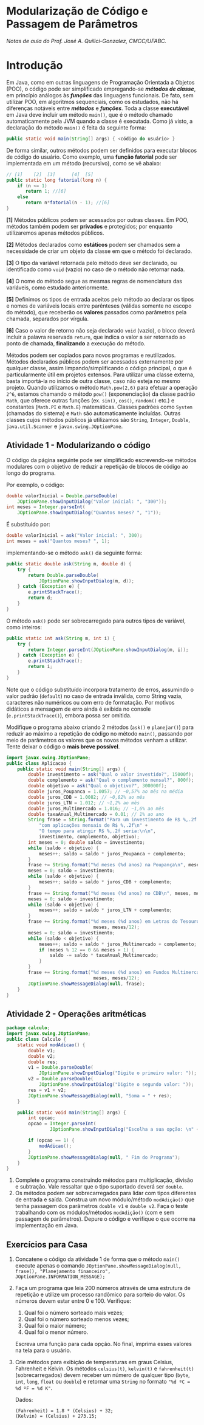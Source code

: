 # Modularização de Código e Passagem de Parâmetros
*Notas de aula do Prof. José A. Quilici-Gonzalez, CMCC/UFABC.*

# Introdução
Em Java, como em outras linguagens de Programação Orientada a Objetos (POO), o código pode ser simplificado empregando-se **_métodos de classe_**, em princípio análogos às **_funções_** das linguagens funcionais. De fato, sem utilizar POO, em algoritmos sequenciais, como os estudados, não há diferenças notáveis entre **_métodos_** e **_funções_**.
Toda a classe **executável** em Java deve incluir um método `main()`, que é o método chamado automaticamente pela JVM quando a classe é executada. Como já visto, a declaração do método `main()` é feita da seguinte forma:

```java
public static void main(String[] args) { <código do usuário> }
```

De forma similar, outros métodos podem ser definidos para executar blocos de código do usuário. Como exemplo, uma **função fatorial** pode ser implementada em um método (recursivo), como se vê abaixo:

```java
// [1]    [2]  [3]      [4]  [5]
public static long fatorial(long n) {
    if (n <= 1)
       return 1; //[6]
    else
       return n*fatorial(n - 1); //[6]
}
```

**[1]** Métodos públicos podem ser acessados por outras classes. Em POO, métodos também podem ser **privados** e protegidos; por enquanto utilizaremos apenas métodos públicos.

**[2]** Métodos declarados como **estáticos** podem ser chamados sem a necessidade de criar um objeto da classe em que o método foi declarado. 

**[3]** O tipo da variável retornada pelo método deve ser declarado, ou identificado como `void` (vazio) no caso de o método não retornar nada.

**[4]** O nome do método segue as mesmas regras de nomenclatura das variáveis, como estudado anteriormente.

**[5]** Definimos os tipos de entrada aceitos pelo método ao declarar os tipos e nomes de variáveis locais entre parênteses (válidas somente no escopo do método), que receberão os **valores** passados como parâmetros pela chamada, separados por vírgula.

**[6]** Caso o valor de retorno não seja declarado `void` (vazio), o bloco deverá incluir a palavra reservada `return`, que indica o valor a ser retornado ao ponto de chamada, **finalizando** a execução do método.

Métodos podem ser copiados para novos programas e reutilizados. Métodos declarados públicos podem ser acessados externamente por qualquer classe, assim limpando/simplificando o código principal, o que é particularmente útil em projetos extensos. Para utilizar uma classe externa, basta importá-la no início de outra classe, caso não esteja no mesmo
projeto. Quando utilizamos o método `Math.pow(2,6)` para efetuar a operação `2^6`, estamos chamando o método `pow()` (exponenciação) da classe padrão `Math`, que oferece outras funções (ex. `sin()`, `cos()`, `random()` etc.) e constantes (`Math.PI` e `Math.E`) matemáticas. Classes padrões como `System` (chamadas do sistema) e `Math` são automaticamente incluídas. Outras classes cujos métodos públicos já utilizamos são `String`, `Integer`, `Double`, `java.util.Scanner` e `javax.swing.JOptionPane`.

## Atividade 1 - Modularizando o código
O código da página seguinte pode ser simplificado escrevendo-se métodos modulares com o objetivo de reduzir a repetição de blocos de código ao longo do programa. 

Por exemplo, o código:

```java
double valorInicial = Double.parseDouble(
    JOptionPane.showInputDialog("Valor inicial: ", "300"));
int meses = Integer.parseInt(
    JOptionPane.showInputDialog("Quantos meses? ", "1"));
```

É substituido por:

```java
double valorInicial = ask("Valor inicial: ", 300);
int meses = ask("Quantos meses? ", 1);
```

implementando-se o método `ask()` da seguinte forma:

```java
public static double ask(String m, double d) {
    try {
        return Double.parseDouble(
            JOptionPane.showInputDialog(m, d));
    } catch (Exception e) {
        e.printStackTrace();
        return d;
    }
}
```

O método `ask()` pode ser sobrecarregado para outros tipos de variável, como inteiros:

```java
public static int ask(String m, int i) {
    try {
        return Integer.parseInt(JOptionPane.showInputDialog(m, i));
    } catch (Exception e) {
        e.printStackTrace();
        return i;
    }
}
```

Note que o código substituído incorpora tratamento de erros, assumindo o valor padrão (`default`) no caso de entrada inválida, como String vazia, caracteres não numéricos ou com erro de formatação. Por motivos didáticos a mensagem de erro ainda é exibida no console (`e.printStackTrace()`), embora possa ser omitida.

Modifique o programa abaixo criando 2 métodos (`ask()` e `planejar()`) para reduzir ao máximo a repetição de código no método `main()`, passando por meio de parâmetros os valores que os novos métodos venham a utilizar. Tente deixar o código o **mais breve possível**.

```java
import javax.swing.JOptionPane;
public class Aplicacao {
    public static void main(String[] args) {
        double investimento = ask("Qual o valor investido?", 15000f);
        double complemento = ask("Qual o complemento mensal?", 800f);
        double objetivo = ask("Qual o objetivo?", 300000f);
        double juros_Poupanca = 1.0057; // ~0,57% ao mês na média
        double juros_CDB = 1.0082; // ~0,82% ao mês
        double juros_LTN = 1.012; // ~1,2% ao mês
        double juros_Multimercado = 1.016; // ~1,6% ao mês
        double taxaAnual_Multimercado = 0.01; // 1% ao ano
        String frase = String.format("Para um investimento de R$ %,.2f " +
            "com aplicações mensais de R$ %,.2f\n" +
            "O tempo para atingir R$ %,.2f seria:\n\n",
            investimento, complemento, objetivo);
        int meses = 0; double saldo = investimento;
        while (saldo < objetivo) {
            meses++; saldo = saldo * juros_Poupanca + complemento;
        }
        frase += String.format("%d meses (%d anos) na Poupança\n", meses, meses/12);
        meses = 0; saldo = investimento;
        while (saldo < objetivo) {
            meses++; saldo = saldo * juros_CDB + complemento;
        }
        frase += String.format("%d meses (%d anos) no CDB\n", meses, meses/12);
        meses = 0; saldo = investimento;
        while (saldo < objetivo) {
            meses++; saldo = saldo * juros_LTN + complemento;
        }
        frase += String.format("%d meses (%d anos) em Letras do Tesouro Nacional\n",
                                meses, meses/12);
        meses = 0; saldo = investimento;
        while (saldo < objetivo) {
            meses++; saldo = saldo * juros_Multimercado + complemento;
            if (meses % 12 == 0 && meses > 1) {
                saldo -= saldo * taxaAnual_Multimercado;
            }
        }
        frase += String.format("%d meses (%d anos) em Fundos Multimercado\n",
                                meses, meses/12);
        JOptionPane.showMessageDialog(null, frase);
    }
}

```

## Atividade 2 - Operações aritméticas

```java
package calculo;
import javax.swing.JOptionPane;
public class Calculo {
    static void modAdicao() {
        double v1;
        double v2;
        double res;
        v1 = Double.parseDouble(
            JOptionPane.showInputDialog("Digite o primeiro valor: "));
        v2 = Double.parseDouble(
            JOptionPane.showInputDialog("Digite o segundo valor: "));
        res = v1 + v2;
        JOptionPane.showMessageDialog(null, "Soma = " + res);
    }

    public static void main(String[] args) {
        int opcao;
        opcao = Integer.parseInt(
                JOptionPane.showInputDialog("Escolha a sua opção: \n" + "1 – adição\n"));

        if (opcao == 1) {
            modAdicao();
        }
        JOptionPane.showMessageDialog(null, " Fim do Programa");
    }
}
```

1. Complete o programa construindo métodos para multiplicação, divisão e subtração. Vale ressaltar que o tipo suportado deverá ser `double`.
1. Os métodos podem ser sobrecarregados para lidar com tipos diferentes de entrada e saída. Construa um novo módulo/método `modAdição()` que tenha passagem dos parâmetros `double v1` e `double v2`. Faça o teste trabalhando com os módulos/métodos `modAdição()` (com e sem passagem de parâmetros). Depure o código e verifique o que ocorre na implementação em Java.

## Exercícios para Casa

1. Concatene o código da atividade 1 de forma que o método `main()` execute apenas o comando `JOptionPane.showMessageDialog(null, frase(), "Planejamento financeiro", JOptionPane.INFORMATION_MESSAGE);`

1. Faça um programa que leia 200 números através de uma estrutura de repetição e utilize um processo randômico para sorteio do valor. Os números devem estar entre 0 e 100. Verifique:
    1. Qual foi o número sorteado mais vezes;
    1. Qual foi o número sorteado menos vezes;
    1. Qual foi o maior número;
    1. Qual foi o menor número.

    Escreva uma função para cada opção. No final, imprima esses valores na tela para o usuário.

1. Crie métodos para exibição de temperaturas em graus Celsius, Fahrenheit e Kelvin. Os métodos `celsius(t)`, `kelvin(t)` e `fahrenheit(t)` (sobrecarregados) devem receber um número de qualquer tipo (`byte`, `int`, `long`, `float` ou `double`) e retornar uma `String` no formato `"%d ºC = %d ºF = %d K"`.

    Dados:

    ```
    (Fahrenheit) = 1.8 * (Celsius) + 32;
    (Kelvin) = (Celsius) + 273.15;
    ```
